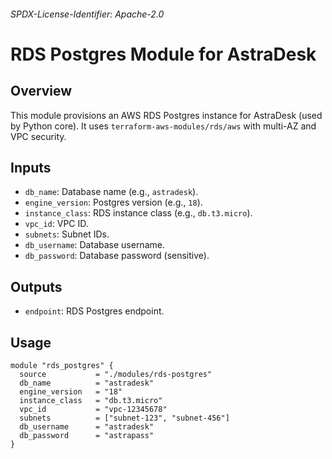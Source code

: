###### SPDX-License-Identifier: Apache-2.0

# RDS Postgres Module for AstraDesk

## Overview

This module provisions an AWS RDS Postgres instance for AstraDesk (used by Python core). It uses `terraform-aws-modules/rds/aws` with multi-AZ and VPC security.

## Inputs

- `db_name`: Database name (e.g., `astradesk`).
- `engine_version`: Postgres version (e.g., `18`).
- `instance_class`: RDS instance class (e.g., `db.t3.micro`).
- `vpc_id`: VPC ID.
- `subnets`: Subnet IDs.
- `db_username`: Database username.
- `db_password`: Database password (sensitive).

## Outputs

- `endpoint`: RDS Postgres endpoint.

## Usage

```hcl
module "rds_postgres" {
  source           = "./modules/rds-postgres"
  db_name          = "astradesk"
  engine_version   = "18"
  instance_class   = "db.t3.micro"
  vpc_id           = "vpc-12345678"
  subnets          = ["subnet-123", "subnet-456"]
  db_username      = "astradesk"
  db_password      = "astrapass"
}
